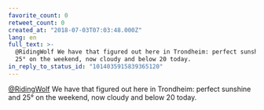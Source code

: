 ```yaml
---
favorite_count: 0
retweet_count: 0
created_at: "2018-07-03T07:03:48.000Z"
lang: en
full_text: >-
  @RidingWolf We have that figured out here in Trondheim: perfect sunshine and
  25° on the weekend, now cloudy and below 20 today.
in_reply_to_status_id: "1014035915839365120"
---
```


[@RidingWolf](https://twitter.com/RidingWolf) We have that figured out here in
Trondheim: perfect sunshine and 25° on the weekend, now cloudy and below 20
today.
